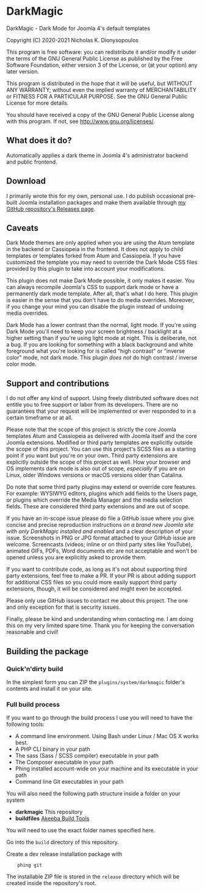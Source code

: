 # DarkMagic

DarkMagic - Dark Mode for Joomla 4's default templates

Copyright (C) 2020-2021  Nicholas K. Dionysopoulos

This program is free software: you can redistribute it and/or modify
it under the terms of the GNU General Public License as published by
the Free Software Foundation, either version 3 of the License, or
(at your option) any later version.

This program is distributed in the hope that it will be useful,
but WITHOUT ANY WARRANTY; without even the implied warranty of
MERCHANTABILITY or FITNESS FOR A PARTICULAR PURPOSE.  See the
GNU General Public License for more details.

You should have received a copy of the GNU General Public License
along with this program.  If not, see <http://www.gnu.org/licenses/>.

## What does it do?

Automatically applies a dark theme in Joomla 4's administrator backend and public frontend.

## Download

I primarily wrote this for my own, personal use. I do publish occasional pre-built Joomla installation packages and make them available through [my GitHub repository's Releases page](https://github.com/nikosdion/darkmagic/releases).

## Caveats

Dark Mode themes are only applied when you are using the Atum template in the backend or Cassiopeia in the frontend. It does not apply to child templates or templates forked from Atum and Cassiopeia. If you have customized the template you may need to override the Dark Mode CSS files provided by this plugin to take into account your modifications.

This plugin does not make Dark Mode possible, it only makes it easier. You can always recompile Joomla's CSS to support dark mode or have a permanently dark mode template. After all, that's what I do here. This plugin is easier in the sense that you don't have to do media overrides. Moreover, if you change your mind you can disable the plugin instead of undoing media overrides.

Dark Mode has a lower contrast than the normal, light mode. If you're using Dark Mode you'll need to keep your screen brightness / backlight at a higher setting than if you're using light mode at night. This is deliberate, not a bug. If you are looking for something with a black background and white foreground what you're looking for is called "high contrast" or "inverse color" mode, not dark mode. This plugin _does not_ do high contrast / inverse color mode.

## Support and contributions

I do not offer any kind of support. Using freely distributed software does not entitle you to free support or labor from its developers. There are no guarantees that your request will be implemented or ever responded to in a certain timeframe or at all.

Please note that the scope of this project is strictly the core Joomla templates Atum and Cassiopeia as delivered with Joomla itself and the core Joomla extensions. Modified or third party templates are explicitly outside the scope of this project. You can use this project's SCSS files as a starting point if you want but you're on your own. Third party extensions are explicitly outside the scope of this project as well. How your browser and OS implements dark mode is also out of scope, _especially_ if you are on Linux, older Windows versions or macOS versions older than Catalina.

Do note that some third party plugins may extend or override core features. For example: WYSIWYG editors, plugins which add fields to the Users page, or plugins which override the Media Manager and the media selection fields. These are considered third party extensions and are out of scope. 

If you have an in-scope issue please do file a GitHub issue where you give concise and precise reproduction instructions _on a brand new Joomla site with only DarkMagic installed and enabled_ and a clear description of your issue. Screenshots in PNG or JPG format attached to your GitHub issue are welcome. Screencasts (videos; inline or on third party sites like YouTube), animated GIFs, PDFs, Word documents etc are not acceptable and won't be opened unless you are explicitly asked to provide them.

If you want to contribute code, as long as it's not about supporting third party extensions, feel free to make a PR. If your PR is about adding support for additional CSS files so you could more easily support third party extensions, though, it will be considered and might even be accepted.

Please only use GitHub issues to contact me about this project. The one and only exception for that is security issues.

Finally, please be kind and understanding when contacting me. I am doing this on my very limited spare time. Thank you for keeping the conversation reasonable and civil!

## Building the package

### Quick'n'dirty build

In the simplest form you can ZIP the `plugins/system/darkmagic` folder's contents and install it on your site.

### Full build process

If you want to go through the build process I use you will need to have the following tools:

* A command line environment. Using Bash under Linux / Mac OS X works best.
* A PHP CLI binary in your path
* The sass (Sass / SCSS compiler) executable in your path
* The Composer executable in your path
* Phing installed account-wide on your machine and its executable in your path
* Command line Git executables in your path

You will also need the following path structure inside a folder on your system

* **darkmagic** This repository
* **buildfiles** [Akeeba Build Tools](https://github.com/akeeba/buildfiles)

You will need to use the exact folder names specified here.

Go into the `build` directory of this repository.

Create a dev release installation package with

		phing git
		
The installable ZIP file is stored in the `release` directory which will be created inside the repository's root.